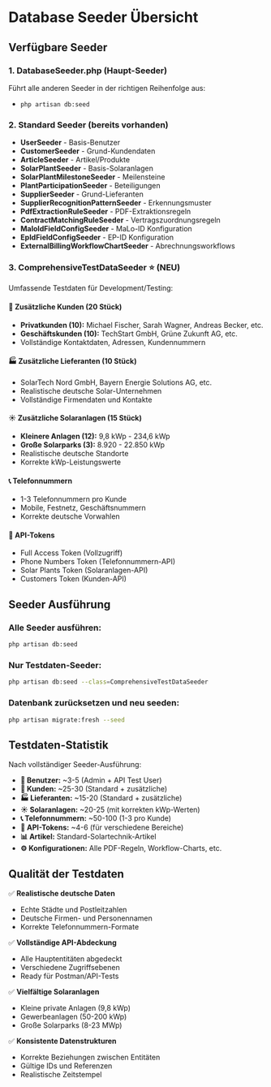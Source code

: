 # Database Seeder Übersicht

## Verfügbare Seeder

### 1. **DatabaseSeeder.php** (Haupt-Seeder)
Führt alle anderen Seeder in der richtigen Reihenfolge aus:
- `php artisan db:seed`

### 2. **Standard Seeder** (bereits vorhanden)
- **UserSeeder** - Basis-Benutzer
- **CustomerSeeder** - Grund-Kundendaten
- **ArticleSeeder** - Artikel/Produkte
- **SolarPlantSeeder** - Basis-Solaranlagen
- **SolarPlantMilestoneSeeder** - Meilensteine
- **PlantParticipationSeeder** - Beteiligungen
- **SupplierSeeder** - Grund-Lieferanten
- **SupplierRecognitionPatternSeeder** - Erkennungsmuster
- **PdfExtractionRuleSeeder** - PDF-Extraktionsregeln
- **ContractMatchingRuleSeeder** - Vertragszuordnungsregeln
- **MaloIdFieldConfigSeeder** - MaLo-ID Konfiguration
- **EpIdFieldConfigSeeder** - EP-ID Konfiguration
- **ExternalBillingWorkflowChartSeeder** - Abrechnungsworkflows

### 3. **ComprehensiveTestDataSeeder** ⭐ (NEU)
Umfassende Testdaten für Development/Testing:

#### 🏢 **Zusätzliche Kunden** (20 Stück)
- **Privatkunden (10):** Michael Fischer, Sarah Wagner, Andreas Becker, etc.
- **Geschäftskunden (10):** TechStart GmbH, Grüne Zukunft AG, etc.
- Vollständige Kontaktdaten, Adressen, Kundennummern

#### 🏭 **Zusätzliche Lieferanten** (10 Stück)
- SolarTech Nord GmbH, Bayern Energie Solutions AG, etc.
- Realistische deutsche Solar-Unternehmen
- Vollständige Firmendaten und Kontakte

#### ☀️ **Zusätzliche Solaranlagen** (15 Stück)
- **Kleinere Anlagen (12):** 9,8 kWp - 234,6 kWp
- **Große Solarparks (3):** 8.920 - 22.850 kWp
- Realistische deutsche Standorte
- Korrekte kWp-Leistungswerte

#### 📞 **Telefonnummern**
- 1-3 Telefonnummern pro Kunde
- Mobile, Festnetz, Geschäftsnummern
- Korrekte deutsche Vorwahlen

#### 🔑 **API-Tokens**
- Full Access Token (Vollzugriff)
- Phone Numbers Token (Telefonnummern-API)
- Solar Plants Token (Solaranlagen-API)  
- Customers Token (Kunden-API)

## Seeder Ausführung

### Alle Seeder ausführen:
```bash
php artisan db:seed
```

### Nur Testdaten-Seeder:
```bash
php artisan db:seed --class=ComprehensiveTestDataSeeder
```

### Datenbank zurücksetzen und neu seeden:
```bash
php artisan migrate:fresh --seed
```

## Testdaten-Statistik

Nach vollständiger Seeder-Ausführung:

- **👥 Benutzer:** ~3-5 (Admin + API Test User)
- **🏢 Kunden:** ~25-30 (Standard + zusätzliche)
- **🏭 Lieferanten:** ~15-20 (Standard + zusätzliche)
- **☀️ Solaranlagen:** ~20-25 (mit korrekten kWp-Werten)
- **📞 Telefonnummern:** ~50-100 (1-3 pro Kunde)
- **🔑 API-Tokens:** ~4-6 (für verschiedene Bereiche)
- **📊 Artikel:** Standard-Solartechnik-Artikel
- **⚙️ Konfigurationen:** Alle PDF-Regeln, Workflow-Charts, etc.

## Qualität der Testdaten

✅ **Realistische deutsche Daten**
- Echte Städte und Postleitzahlen
- Deutsche Firmen- und Personennamen
- Korrekte Telefonnummern-Formate

✅ **Vollständige API-Abdeckung**
- Alle Hauptentitäten abgedeckt
- Verschiedene Zugriffsebenen
- Ready für Postman/API-Tests

✅ **Vielfältige Solaranlagen**
- Kleine private Anlagen (9,8 kWp)
- Gewerbeanlagen (50-200 kWp)
- Große Solarparks (8-23 MWp)

✅ **Konsistente Datenstrukturen**
- Korrekte Beziehungen zwischen Entitäten
- Gültige IDs und Referenzen
- Realistische Zeitstempel

